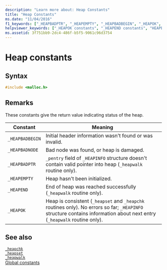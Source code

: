```yaml
---
description: "Learn more about: Heap Constants"
title: "Heap Constants"
ms.date: "11/04/2016"
f1_keywords: ["_HEAPBADPTR", "_HEAPEMPTY", "_HEAPBADBEGIN", "_HEAPOK", "_HEAPBADNODE", "_HEAPEND"]
helpviewer_keywords: ["_HEAPOK constants", "_HEAPEND constants", "HEAPBADBEGIN constants", "_HEAPBADNODE constants", "HEAPBADNODE constants", "HEAPBADPTR constants", "_HEAPEMPTY constants", "HEAPEND constants", "HEAPOK constants", "HEAPEMPTY constants", "_HEAPBADBEGIN constants", "_HEAPBADPTR constants", "heap constants"]
ms.assetid: 3f751bb9-2dc4-486f-b5f5-9061c96d3754
---
```

# Heap constants

## Syntax

```C
#include <malloc.h>
```

## Remarks

These constants give the return value indicating status of the heap.

| Constant | Meaning |
|---|---|
| `_HEAPBADBEGIN` | Initial header information wasn't found or was invalid. |
| `_HEAPBADNODE` | Bad node was found, or heap is damaged. |
| `_HEAPBADPTR` | `_pentry` field of `_HEAPINFO` structure doesn't contain valid pointer into heap (`_heapwalk` routine only). |
| `_HEAPEMPTY` | Heap hasn't been initialized. |
| `_HEAPEND` | End of heap was reached successfully (`_heapwalk` routine only). |
| `_HEAPOK` | Heap is consistent (`_heapset` and `_heapchk` routines only). No errors so far; `_HEAPINFO` structure contains information about next entry (`_heapwalk` routine only). |

## See also

[`_heapchk`](./reference/heapchk.md)\
[`_heapset`](./heapset.md)\
[`_heapwalk`](./reference/heapwalk.md)\
[Global constants](./global-constants.md)
